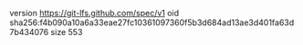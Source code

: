 version https://git-lfs.github.com/spec/v1
oid sha256:f4b090a10a6a33eae27fc10361097360f5b3d684ad13ae3d401fa63d7b434076
size 553
